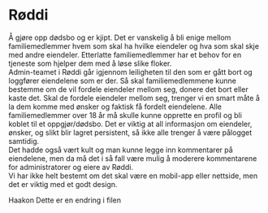 # Røddi

Å gjøre opp dødsbo og er kjipt. Det er vanskelig å bli enige mellom familiemedlemmer hvem som  skal ha hvilke eiendeler og hva som skal skje med andre eiendeler. Etterlatte familiemedlemmer har  et behov for en tjeneste som hjelper dem med å løse slike floker.  
Admin-teamet i Røddi går igjennom leiligheten til den som er gått bort og loggfører eiendelene som  er der. Så skal familiemedlemmene kunne bestemme om de vil fordele eiendeler mellom seg,  donere det bort eller kaste det. Skal de fordele eiendeler mellom seg, trenger vi en smart måte å la  dem komme med ønsker og faktisk få fordelt eiendelene. Alle familiemedlemmer over 18 år må  skulle kunne opprette en profil og bli koblet til et oppgjør/dødsbo. Det er viktig at all informasjon om  eiendeler, ønsker, og slikt blir lagret persistent, så ikke alle trenger å være pålogget samtidig.  
Det hadde også vært kult og man kunne legge inn kommentarer på eiendelene, men da må det i så  fall være mulig å moderere kommentarene for administratorer og eiere av Røddi.  
Vi har ikke helt bestemt om det skal være en mobil-app eller nettside, men det er viktig med et godt  design.

Haakon
Dette er en endring i filen
